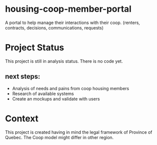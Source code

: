 # housing-coop-member-portal
A portal to help manage their interactions with their coop. (renters, contracts, decisions, communications, requests)


# Project Status

This project is still in analysis status. There is no code yet.

## next steps:

- Analysis of needs and pains from coop housing members
- Research of available systems
- Create an mockups and validate with users

# Context

This project is created having in mind the legal framework of Province of Quebec. The Coop model might differ in other region. 
